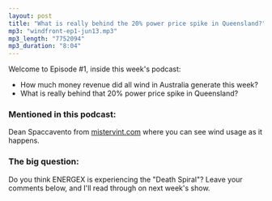 ```yaml
---
layout: post
title: "What is really behind the 20% power price spike in Queensland?"
mp3: "windfront-ep1-jun13.mp3"
mp3_length: "7752094"
mp3_duration: "8:04"
---
```


Welcome to Episode #1, inside this week's podcast:

- How much money revenue did all wind in Australia generate this week?
- What is really behind that 20% power price spike in Queensland?


### Mentioned in this podcast:

Dean Spaccavento from [mistervint.com](http://mistervint.com) where you can see
wind usage as it happens.

### The big question:

Do you think ENERGEX is experiencing the "Death Spiral"? Leave your comments below, and I'll read through on next week's show.



